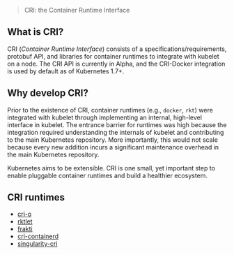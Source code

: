 > CRI: the Container Runtime Interface

## What is CRI?

CRI (_Container Runtime Interface_) consists of a specifications/requirements, protobuf API, and libraries for container runtimes to integrate with kubelet on a node. The CRI API is currently in Alpha, and the CRI-Docker integration is used by default as of Kubernetes 1.7+.

## Why develop CRI?

Prior to the existence of CRI, container runtimes (e.g., `docker`, `rkt`) were integrated with kubelet through implementing an internal, high-level interface in kubelet. The entrance barrier for runtimes was high because the integration required understanding the internals of kubelet and contributing to the main Kubernetes repository. More importantly, this would not scale because every new addition incurs a significant maintenance overhead in the main Kubernetes repository.

Kubernetes aims to be extensible. CRI is one small, yet important step to enable pluggable container runtimes and build a healthier ecosystem.

## CRI runtimes

-   [cri-o](https://github.com/cri-o/cri-o)
-   [rktlet](https://github.com/kubernetes-retired/rktlet)
-   [frakti](https://github.com/kubernetes/frakti)
-   [cri-containerd](https://github.com/containerd/cri)
-   [singularity-cri](https://github.com/sylabs/singularity-cri)
